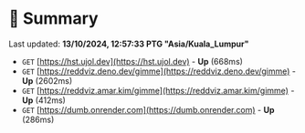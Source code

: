 # 📖 Summary
Last updated: **13/10/2024, 12:57:33 PTG "Asia/Kuala_Lumpur"**

- `GET` [https://hst.ujol.dev](https://hst.ujol.dev) - **Up** (668ms)
- `GET` [https://reddviz.deno.dev/gimme](https://reddviz.deno.dev/gimme) - **Up** (2602ms)
- `GET` [https://reddviz.amar.kim/gimme](https://reddviz.amar.kim/gimme) - **Up** (412ms)
- `GET` [https://dumb.onrender.com](https://dumb.onrender.com) - **Up** (286ms)

